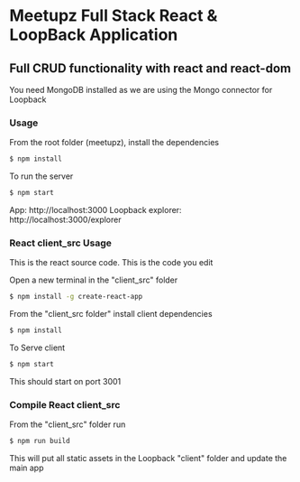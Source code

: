 # Meetupz Full Stack React & LoopBack Application

## Full CRUD functionality with react and react-dom

You need MongoDB installed as we are using the Mongo connector for Loopback

### Usage

From the root folder (meetupz), install the dependencies

```sh
$ npm install
```
To run the server

```sh
$ npm start
```

App:
http://localhost:3000
Loopback explorer:
http://localhost:3000/explorer

### React client_src Usage 
This is the react source code. This is the code you edit

Open a new terminal in the "client_src" folder

```sh
$ npm install -g create-react-app
```

From the "client_src folder" install client dependencies

```sh
$ npm install
```

 To Serve client

 ```sh
$ npm start
```

This should start on port 3001

### Compile React client_src

From the "client_src" folder run

 ```sh
$ npm run build
```

This will put all static assets in the Loopback "client" folder and update the main app

